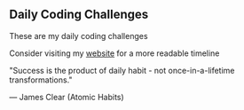 ## Daily Coding Challenges

These are my daily coding challenges

Consider visiting my [website](https://mccp.netlify.app/) for a more readable timeline

"Success is the product of daily habit - not once-in-a-lifetime transformations."

— James Clear (Atomic Habits)
